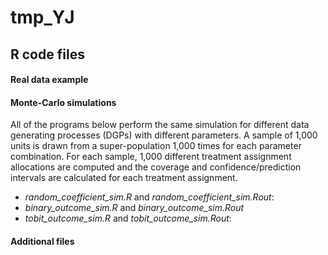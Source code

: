 # tmp_YJ

## R code files
#### Real data example

#### Monte-Carlo simulations
All of the programs below perform the same simulation for different data generating processes (DGPs) with different parameters. A sample of 1,000 units is drawn from a super-population 1,000 times for each parameter combination. For each sample, 1,000 different treatment assignment allocations are computed and the coverage and confidence/prediction intervals are calculated for each treatment assignment. 

* *random_coefficient_sim.R* and *random_coefficient_sim.Rout*: 
* *binary_outcome_sim.R* and *binary_outcome_sim.Rout*
* *tobit_outcome_sim.R* and *tobit_outcome_sim.Rout*:

#### Additional files



